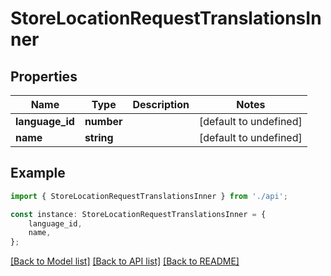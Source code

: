 # StoreLocationRequestTranslationsInner


## Properties

Name | Type | Description | Notes
------------ | ------------- | ------------- | -------------
**language_id** | **number** |  | [default to undefined]
**name** | **string** |  | [default to undefined]

## Example

```typescript
import { StoreLocationRequestTranslationsInner } from './api';

const instance: StoreLocationRequestTranslationsInner = {
    language_id,
    name,
};
```

[[Back to Model list]](../README.md#documentation-for-models) [[Back to API list]](../README.md#documentation-for-api-endpoints) [[Back to README]](../README.md)
